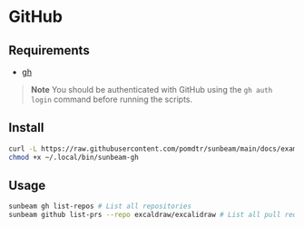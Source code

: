 # GitHub

## Requirements

- [gh](https://cli.github.com/)

> **Note** You should be authenticated with GitHub using the `gh auth login` command before running the scripts.

## Install

```bash
curl -L https://raw.githubusercontent.com/pomdtr/sunbeam/main/docs/examples/github/github.bash > ~/.local/bin/sunbeam-gh
chmod +x ~/.local/bin/sunbeam-gh
```

## Usage

```bash
sunbeam gh list-repos # List all repositories
sunbeam github list-prs --repo excaldraw/excalidraw # List all pull requests for a repository
```
